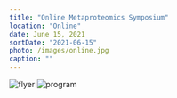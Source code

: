 ```yaml
---
title: "Online Metaproteomics Symposium"
location: "Online"
date: June 15, 2021
sortDate: "2021-06-15"
photo: /images/online.jpg
caption: ""
---
```


![flyer](/images/online_symposium_1.jpg)
![program](/images/online_symposium_2.jpg)
